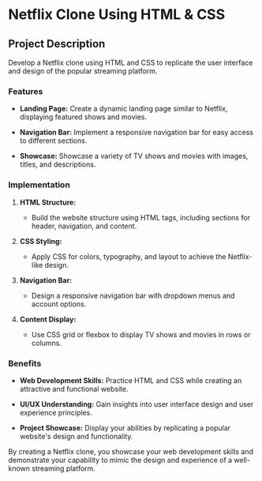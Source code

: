 # Netflix Clone Using HTML & CSS

## Project Description

Develop a Netflix clone using HTML and CSS to replicate the user interface and design of the popular streaming platform.

### Features

- **Landing Page:** Create a dynamic landing page similar to Netflix, displaying featured shows and movies.

- **Navigation Bar:** Implement a responsive navigation bar for easy access to different sections.

- **Showcase:** Showcase a variety of TV shows and movies with images, titles, and descriptions.

<!-- - **Responsive Design:** Ensure the website is responsive across different devices and screen sizes. -->

### Implementation

1. **HTML Structure:**
   - Build the website structure using HTML tags, including sections for header, navigation, and content.

2. **CSS Styling:**
   - Apply CSS for colors, typography, and layout to achieve the Netflix-like design.

3. **Navigation Bar:**
   - Design a responsive navigation bar with dropdown menus and account options.

4. **Content Display:**
   - Use CSS grid or flexbox to display TV shows and movies in rows or columns.


### Benefits

- **Web Development Skills:** Practice HTML and CSS while creating an attractive and functional website.

- **UI/UX Understanding:** Gain insights into user interface design and user experience principles.

<!-- - **Responsive Design:** Enhance skills in creating responsive layouts for various devices. -->

- **Project Showcase:** Display your abilities by replicating a popular website's design and functionality.

By creating a Netflix clone, you showcase your web development skills and demonstrate your capability to mimic the design and experience of a well-known streaming platform.
